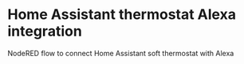 Home Assistant thermostat Alexa integration
===========================================

NodeRED flow to connect Home Assistant soft thermostat with Alexa